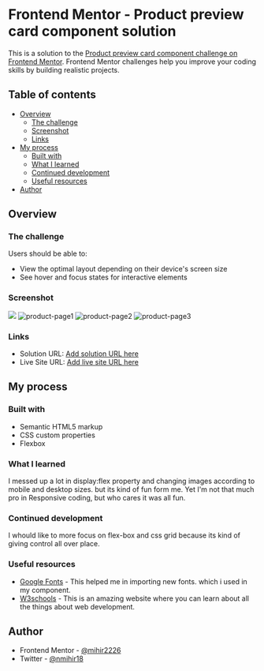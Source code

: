 # Frontend Mentor - Product preview card component solution

This is a solution to the [Product preview card component challenge on Frontend Mentor](https://www.frontendmentor.io/challenges/product-preview-card-component-GO7UmttRfa). Frontend Mentor challenges help you improve your coding skills by building realistic projects. 

## Table of contents

- [Overview](#overview)
  - [The challenge](#the-challenge)
  - [Screenshot](#screenshot)
  - [Links](#links)
- [My process](#my-process)
  - [Built with](#built-with)
  - [What I learned](#what-i-learned)
  - [Continued development](#continued-development)
  - [Useful resources](#useful-resources)
- [Author](#author)

## Overview

### The challenge

Users should be able to:

- View the optimal layout depending on their device's screen size
- See hover and focus states for interactive elements

### Screenshot

![](./screenshot.jpg)
![product-page1](https://user-images.githubusercontent.com/99991521/181876456-b8470d8a-8a34-4b43-9ab6-a45324c3563e.PNG)
![product-page2](https://user-images.githubusercontent.com/99991521/181876457-2014eb37-7759-4241-a7a9-ff657890cddd.PNG)
![product-page3](https://user-images.githubusercontent.com/99991521/181876459-06778f3b-ff73-4951-9547-8eb4992fbcec.png)



### Links

- Solution URL: [Add solution URL here](https://your-solution-url.com)
- Live Site URL: [Add live site URL here](https://mihir2226.github.io/product-preview-card-component/)

## My process

### Built with

- Semantic HTML5 markup
- CSS custom properties
- Flexbox

### What I learned

I messed up a lot in display:flex property and changing images according to mobile and desktop sizes. but its kind of fun form me. Yet I'm not that much pro in Responsive coding, but who cares it was all fun.

### Continued development

I whould like to more focus on flex-box and css grid because its kind of giving control all over place.

### Useful resources

- [Google Fonts](https://fonts.google.com) - This helped me in importing new fonts. which i used in my component.
- [W3schools](https://www.w3schools.com) - This is an amazing website where you can learn about all the things about web development.

## Author

- Frontend Mentor - [@mihir2226](https://www.frontendmentor.io/profile/@mihir2226)
- Twitter - [@nmihir18](https://www.twitter.com/nmihir18)
